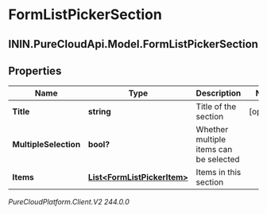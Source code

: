 # FormListPickerSection

## ININ.PureCloudApi.Model.FormListPickerSection

## Properties

|Name | Type | Description | Notes|
|------------ | ------------- | ------------- | -------------|
| **Title** | **string** | Title of the section | [optional] |
| **MultipleSelection** | **bool?** | Whether multiple items can be selected | |
| **Items** | [**List&lt;FormListPickerItem&gt;**](FormListPickerItem) | Items in this section | |



_PureCloudPlatform.Client.V2 244.0.0_
